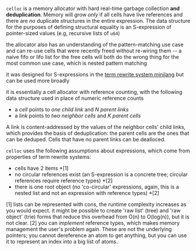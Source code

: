 `celloc` is a memory allocator with hard real-time garbage collection **and deduplication**.
Memory will grow *only* if all cells have live references and there are *no* duplicate structures
in the entire expression. The data structure for the purposes of defining structural equality
is an S-expression of pointer-sized values (e.g, recursive lists of `u64`)

the allocator also has an understanding of the pattern-matching use case and can re-use cells
that were recently freed without re-wiring them -- a naive fifo or lifo list for the free
cells will both do the wrong thing for the most common use case, which is nested pattern matching

it was designed for S-expressions in the [term rewrite system minilang](https://github.com/nmushegian/minilang) but can be used more broadly

it is essentially a cell allocator with reference counting, with the following data structure used in place of numeric reference counts
- a *cell* points to *one child link* and *N parent links*
- a *link* points to *two neighbor cells* and *K parent cells*

A link is content-addressed by the values of the neighbor cells' child links, which provides
the basis of deduplication: the parent cells are the ones that can be deduped. Cells that
have no parent links can be dealloced.

`celloc`  uses the following assumptions about expressions, which come from properties of term rewrite systems:
- cells have 2 items *[1]
- no circular references exist (an S-expression is a concrete tree; circular references require reference types) *[2]
- there is one root object (no 'co-circular' expressions, again, this is a nested list and not an expression with reference types) *[2]

[1] lists can be represented with cons, the runtime complexity increases as you would expect.
it might be possible to create 'raw list' (tree) and 'raw object' (trie) forms that reduce
this overhead from O(n) to O(log(n)), but it is not clear.
[2] you can *implement* reference types, which makes memory management the user's problem again. These
are not the underlying pointers; you cannot dereference an atom to get anything, but you can use it
to represent an index into a big list of atoms.
